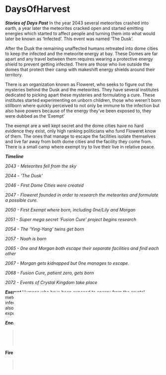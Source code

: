 # DaysOfHarvest
***Stories of Days Past***
In the year 2043 several meteorites crashed into earth, a year later the meteorites cracked open and started emitting energies which started to affect people and turning them into what would later be known as ‘Infected’. This event was named ‘The Dusk’.

After the Dusk the remaining unaffected humans retreated into dome cities to keep the infected and the meteorite energy at bay. These Domes are far apart and any travel between them requires wearing a protective energy shield to prevent getting infected. There are those who live outside the domes that protect their camp with makeshift energy shields around their territory.

There is an organization known as Floweret, who seeks to figure out the mysteries behind the Dusk and the meteorites. They have several institutes dedicated to picking apart these mysteries and formulating a cure. These institutes started experimenting on unborn children, those who weren’t born stillborn where quickly perceived to not only be immune to the infection but also have powers because of the energy they’ve been exposed to, they were dubbed as the ‘Exempt’

The exempt are a well kept secret and the dome cities have no hard evidence they exist, only high ranking politicians who fund Floweret know of them. The ones that manage to escape the facilities isolate themselves and live far away from both dome cities and the facility they come from. There is a small camp where exempt try to live their live in relative peace.

***Timeline***

*2043 - Meteorites fell from the sky*

*2044 - ‘The Dusk’*

*2046 - First Dome Cities were created*

*2047 - Floweret founded in order to research the meteorites and formulate a possible cure.*

*2050 - First Exempt where born, including 0ne/Lily and Morgan*

*2051 -  Super mega secret ‘Fusion Cure’ project begins research*

*2054 - The ‘Ying-Yang’ twins get born*

*2057 -  Noah is born*

*2065 - 0ne and Morgan both escape their separate facilities and find each other*

*2067 - Morgan gets kidnapped but 0ne manages to escape.*

*2068 -  Fusion Cure, patient zero, gets born*

*2072 - Events of Crystal Kingdom take place*

***Exempt***
Humans who have been exposed to energy from the crystal meteorites since they were conceived, they are immune to the infection but infected can sense them and almost instinctively seek them out and they also all have powers based on the kind of energy meteorite they’ve been exposed to.

***Energies and Powers***
**Water - Void / Black matter**
>Parma // Intangibility, Shielding/Protection
>Incitatio // Intangibility, Teleportation
>Muto // Intangibility, Shapeshifting  (To some extent ability mimicking)

**Fire - Solar Energies**
>Trem // Summoning
>Flatus // Heat vision/Blasts
>Vicis // Energy Conversion

**Earth - Gravity**
>Robur // Personal Gravity
>Virtus // Gravitational Increase + Decrease
>Impetu // Gravitational Singularity generation

**Air - Light**
>Lux // Speed, Control Visible light
>Dolus // Speed, Illusion
>Caecus // Speed, Invisibility


Infected
These former humans were affected by the strange energies from the crystal meteorites.
Infected come in 4 different types; Light, Gravity, Solar and Void. Each type has different abilities but what they all have in common are that they all have 3 stages to their infections, they can sense things that give of similar energies as themselves (Crystal meteorites, Exempt) and that they can infect humans by; biting, scratching or prolonged unprotected exposure. In early stages Infected still retain intelligence but in later stages of their infection it diminishes until it’s barely there, they trade abilities for intelligence

Light
Known as Lumen
In their 2th stage they start to develop their invisibility (They cannot use this ability long so they will mostly just flicker) 
In their 3th stage they can create small illusions around them
These abilities makes them dangerous, especially those that regained some intelligence
Gravity
Known as Pondus
In their 2th stage Pondus can slightly increase and decrease gravity in about a radius of 2 meters around them
In their 3th stage they can change their own personal gravity which allows them the float on the ceilings, so don’t forget to look up every once in a while.
Solar
Known as Ignis
In their 2th stage Ignis gain the ability for energy blasts. At first they can only blast energy from the most infected parts of their body and in later stages they create a large blast radius originating from their whole body.
In their 3th stage they gain energy conversion, they can any force but on their body and release it later (think Black panther suit)
Void
Known as Umbra
In their 2th stage they gain shielding abilities, they can however only create smaller shields and only around themselves.
In their 3th stage Umbra get teleportation abilities and they can now create a large bubble around themselves and, if they’re intelligent enough, around other infected.
They also gain Intangibility in their 3th stage but they activate it randomly as they don’t appear to have any control on it.
Umbra also gain the ability to shapeshift in their 3th stage, however none are intelligent enough to use this ability fully, so sometimes you may see an idle Umbra shapeshift their arm or head into something more human (People speculate they unconsciously try to return to their original human form but some Umbra are seen shifting their face into multiple other human faces.)
